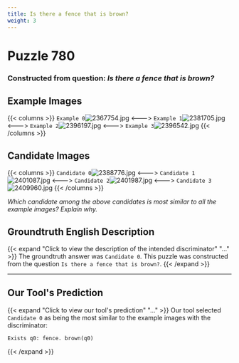```yaml
---
title: Is there a fence that is brown?
weight: 3
---
```


# Puzzle 780
### Constructed from question: _Is there a fence that is brown?_


## Example Images
{{< columns >}}
`Example 0`![2367754.jpg](/gqa_images/2367754.jpg)
<--->
`Example 1`![2381705.jpg](/gqa_images/2381705.jpg)
<--->
`Example 2`![2396197.jpg](/gqa_images/2396197.jpg)
<--->
`Example 3`![2396542.jpg](/gqa_images/2396542.jpg)
{{< /columns >}}

## Candidate Images
{{< columns >}}
`Candidate 0`![2388776.jpg](/gqa_images/2388776.jpg)
<--->
`Candidate 1`![2401087.jpg](/gqa_images/2401087.jpg)
<--->
`Candidate 2`![2401987.jpg](/gqa_images/2401987.jpg)
<--->
`Candidate 3`![2409960.jpg](/gqa_images/2409960.jpg)
{{< /columns >}}

*Which candidate among the above candidates is most similar to all the example images? Explain why.*

## Groundtruth English Description

{{< expand "Click to view the description of the intended discriminator" "..." >}}
The groundtruth answer was `Candidate 0`. This puzzle was constructed from the question `Is there a fence that is brown?`.
{{< /expand >}}

---

## Our Tool's Prediction

{{< expand "Click to view our tool's prediction" "..." >}}
Our tool selected `Candidate 0` as being the most similar to the example images with the discriminator:
```plaintext
Exists q0: fence. brown(q0)
```
{{< /expand >}}

